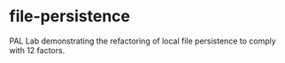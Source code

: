 # file-persistence
PAL Lab demonstrating the refactoring of local file persistence to comply with 12 factors.
